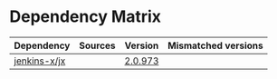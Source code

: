 # Dependency Matrix

Dependency | Sources | Version | Mismatched versions
---------- | ------- | ------- | -------------------
[jenkins-x/jx](https://github.com/jenkins-x/jx.git) |  | [2.0.973](https://github.com/jenkins-x/jx/releases/tag/v2.0.973) | 
